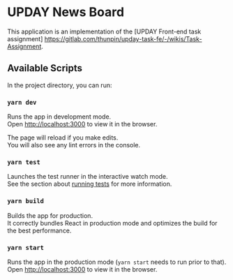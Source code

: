 # UPDAY News Board

This application is an implementation of the [UPDAY Front-end task assignment] https://gitlab.com/thunpin/upday-task-fe/-/wikis/Task-Assignment.



## Available Scripts

In the project directory, you can run:

### `yarn dev`

Runs the app in development mode.\
Open [http://localhost:3000](http://localhost:3000) to view it in the browser.

The page will reload if you make edits.\
You will also see any lint errors in the console.

### `yarn test`

Launches the test runner in the interactive watch mode.\
See the section about [running tests](https://facebook.github.io/create-react-app/docs/running-tests) for more
information.

### `yarn build`

Builds the app for production.\
It correctly bundles React in production mode and optimizes the build for the best performance.

### `yarn start`

Runs the app in the production mode (`yarn start` needs to run prior to that).\
Open [http://localhost:3000](http://localhost:3000) to view it in the browser.
